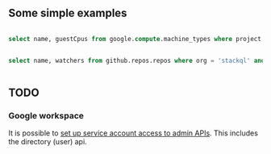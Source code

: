 

## Some simple examples

```sql

select name, guestCpus from google.compute.machine_types where project = 'stackql-demo' and zone = 'australia-southeast1-a';


select name, watchers from github.repos.repos where org = 'stackql' and watchers > 5;



```

## TODO


### Google workspace

It is possible to [set up service account access to admin APIs](https://developers.google.com/workspace/guides/create-credentials#python).  This includes the directory (user) api.



